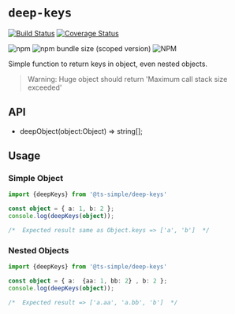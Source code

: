 # `deep-keys`


<!-- START SHIELD -->
[![Build Status](https://travis-ci.org/silvelo/ts-simple.svg?branch=@ts-simple\deep-keys\@\0.0.2)](https://travis-ci.org/silvelo/ts-simple?branch=@ts-simple\deep-keys\@\0.0.2)
[![Coverage Status](https://coveralls.io/repos/github/silvelo/ts-simple/badge.svg?branch=@ts-simple\deep-keys\@\0.0.2)](https://coveralls.io/github/silvelo/ts-simple?branch=@ts-simple\deep-keys\@\0.0.2)
<!-- END SHIELD -->
![npm](https://img.shields.io/npm/dm/%40ts-simple%2Fdeep-keys.svg)
![npm bundle size (scoped version)](https://img.shields.io/bundlephobia/min/@ts-simple/deep-keys.svg)
![NPM](https://img.shields.io/npm/l/@ts-simple/deep-keys.svg)


Simple function to return keys in object, even nested objects.

> Warning: Huge object should return 'Maximum call stack size exceeded' 

## API

* deepObject(object:Object) => string[];

## Usage

### Simple Object
```ts
import {deepKeys} from '@ts-simple/deep-keys'

const object = { a: 1, b: 2 };
console.log(deepKeys(object));

/*  Expected result same as Object.keys => ['a', 'b']  */

```

### Nested Objects
```ts
import {deepKeys} from '@ts-simple/deep-keys'

const object = { a:  {aa: 1, bb: 2} , b: 2 };
console.log(deepKeys(object));

/*  Expected result => ['a.aa', 'a.bb', 'b']  */

```

